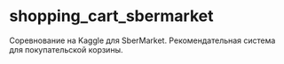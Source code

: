 # shopping_cart_sbermarket
Соревнование на Kaggle для SberMarket. Рекомендательная система для покупательской корзины. 
